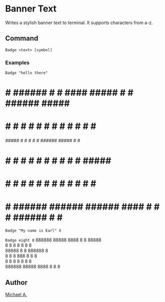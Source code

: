 # Banner Text
Writes a stylish banner text to terminal. It supports characters from a-z.

## Command
`Badge <text> [symbol]` 

### Examples
`Badge "hello there"`
  #    # ###### #      #       ####         ##### #    # ###### #####  ######       
  #    # #      #      #      #    #          #   #    # #      #    # #           
  ###### #####  #      #      #    #          #   ###### #####  #    # #####           
  #    # #      #      #      #    #          #   #    # #      #####  #               
  #    # #      #      #      #    #          #   #    # #      #   #  #                 
  #    # ###### ###### ######  ####           #   #    # ###### #    # ######           
  
 `Badge "My name is Earl" X`

`Badge eight 8`
  888888 88888   8888  8    8  88888  
  8        8    8    8 8    8    8     
  88888    8    8      888888    8     
  8        8    8  888 8    8    8     
  8        8    8    8 8    8    8     
  888888 88888   8888  8    8    8     

## Author

[Michael A.](https://se.linkedin.com/in/michaelabebaw)
